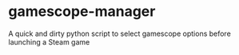 # gamescope-manager
A quick and dirty python script to select gamescope options before launching a Steam game
